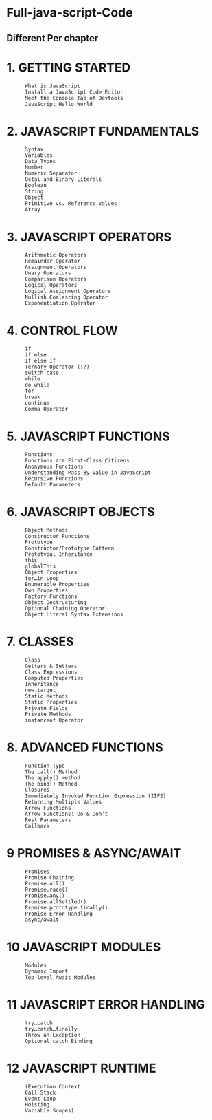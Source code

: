 # Full-java-script-Code
## Different Per chapter
# 1. GETTING STARTED
          What is JavaScript
          Install a JavaScript Code Editor
          Meet the Console Tab of Devtools
          JavaScript Hello World
# 2. JAVASCRIPT FUNDAMENTALS
          Syntax
          Variables
          Data Types
          Number
          Numeric Separator
          Octal and Binary Literals
          Boolean
          String
          Object
          Primitive vs. Reference Values
          Array
# 3. JAVASCRIPT OPERATORS
          Arithmetic Operators
          Remainder Operator
          Assignment Operators
          Unary Operators
          Comparison Operators
          Logical Operators
          Logical Assignment Operators
          Nullish Coalescing Operator
          Exponentiation Operator
# 4. CONTROL FLOW
          if
          if else
          if else if
          Ternary Operator (:?)
          switch case
          while
          do while
          for
          break
          continue
          Comma Operator
# 5. JAVASCRIPT FUNCTIONS
          Functions
          Functions are First-Class Citizens
          Anonymous Functions
          Understanding Pass-By-Value in JavaScript
          Recursive Functions
          Default Parameters
# 6. JAVASCRIPT OBJECTS
          Object Methods
          Constructor Functions
          Prototype
          Constructor/Prototype Pattern
          Prototypal Inheritance
          this
          globalThis
          Object Properties
          for…in Loop
          Enumerable Properties
          Own Properties
          Factory Functions
          Object Destructuring
          Optional Chaining Operator
          Object Literal Syntax Extensions
# 7. CLASSES
          Class
          Getters & Setters
          Class Expressions
          Computed Properties
          Inheritance
          new.target
          Static Methods
          Static Properties
          Private Fields
          Private Methods
          instanceof Operator
# 8. ADVANCED FUNCTIONS
          Function Type
          The call() Method
          The apply() method
          The bind() Method
          Closures
          Immediately Invoked Function Expression (IIFE)
          Returning Multiple Values
          Arrow Functions
          Arrow Functions: Do & Don’t
          Rest Parameters
          Callback
# 9 PROMISES & ASYNC/AWAIT
          Promises
          Promise Chaining
          Promise.all()
          Promise.race()
          Promise.any()
          Promise.allSettled()
          Promise.prototype.finally()
          Promise Error Handling
          async/await
# 10 JAVASCRIPT MODULES
          Modules
          Dynamic Import
          Top-level Await Modules
# 11 JAVASCRIPT ERROR HANDLING
          try…catch
          try…catch…finally
          Throw an Exception
          Optional catch Binding
# 12 JAVASCRIPT RUNTIME
          (Execution Context
          Call Stack
          Event Loop
          Hoisting
          Variable Scopes)
